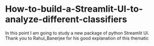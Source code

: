# How-to-build-a-Streamlit-UI-to-analyze-different-classifiers

In this point I am going to study a new package of python Streamlit UI.
Thank you to Rahul_Banerjee for his good explanation of this thematic
